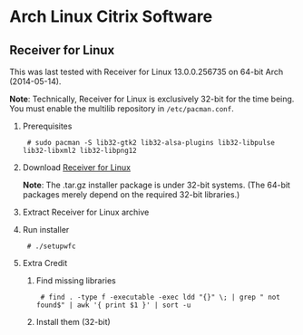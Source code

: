 # Arch Linux Citrix Software

##  Receiver for Linux
This was last tested with Receiver for Linux 13.0.0.256735 on 64-bit Arch (2014-05-14).

**Note**: Technically, Receiver for Linux is exclusively 32-bit for the time being.  You must enable the multilib repository in `/etc/pacman.conf`.

1. Prerequisites

		# sudo pacman -S lib32-gtk2 lib32-alsa-plugins lib32-libpulse lib32-libxml2 lib32-libpng12

1. Download [Receiver for Linux](http://receiver.citrix.com/)

	**Note**: The .tar.gz installer package is under 32-bit systems.  (The 64-bit packages merely depend on the required 32-bit libraries.)

1. Extract Receiver for Linux archive

1. Run installer

		# ./setupwfc

1. Extra Credit

	1. Find missing libraries

			# find . -type f -executable -exec ldd "{}" \; | grep " not found$" | awk '{ print $1 }' | sort -u
			
	1. Install them (32-bit)
